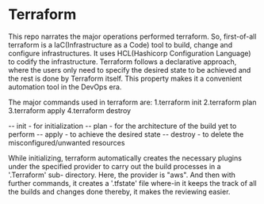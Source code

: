 # Terraform

This repo narrates the major operations performed terraform. So, first-of-all terraform is a IaC(Infrastructure as a Code) tool to build, change and configure
infrastructures. It uses HCL(Hashicorp Configuration Language) to codify the infrastructure. Terraform follows a declarative approach, where the users only need 
to specify the desired state to be achieved and the rest is done by Terraform itself. This property makes it a convenient automation tool in the DevOps era. 

The major commands used in terraform are:
1.terraform init
2.terraform plan
3.terraform apply
4.terraform destroy

-- init - for initialization
-- plan - for the architecture of the build yet to perform
-- apply - to achieve the desired state
-- destroy - to delete the misconfigured/unwanted resources

  While initializing, terraform automatically creates the necessary plugins under the specified provider to carry out the build processes in a '.Terraform' sub-
 directory. Here, the provider is "aws". And then with further commands, it creates a '.tfstate' file where-in it keeps the track of all the builds and 
 changes done thereby, it makes the reviewing easier.


